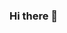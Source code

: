 ### Hi there 👋

<!--
**Patrick-Chukwu/Patrick-Chukwu** is a ✨ _special_ ✨ repository because its `README.md` (this file) appears on your GitHub profile.


- 🔭 I’m currently at the intersect of web design & development, cloud engineering,NFT & blockchain development.

- 🌱 I’m currently learning cloud engineering with AltSchool Africa and Google Africa Development Scholarship programme. I am a cohort 1 talent at the NFT Talent programme by Frankfurt School Blockain Centre, Germany.

- 👯 I’m looking to collaborate in any of the above fields..

- 📫 reach me:
 chukwupatrickify@gmail.com
LinkedIn: https://www.linkedin.com/in/patrick-chukwu
Twitter: https://twitter.com/pattyfean
IG: https://www.instagram.com/invites/contact/?i=1f01i0u9f0fze&utm_content=lzzrcca

- 😄 Pronouns: He/him

-->
